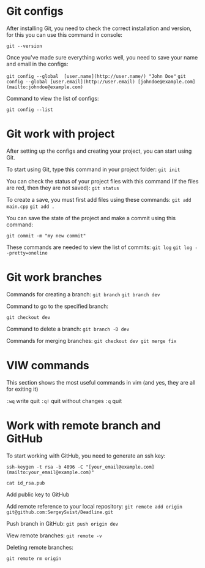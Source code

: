 # Git configs

After installing Git, you need to check the correct installation and version, for this you can use this command in console:

`git --version` 

Once you've made sure everything works well, you need to save your name and email in the configs:

`git config --global  [user.name](http://user.name/) "John Doe"`
`git config --global [user.email](http://user.email) [johndoe@example.com](mailto:johndoe@example.com)`

Command to view the list of configs:

`git config --list`

# Git work with project

After setting up the configs and creating your project, you can start using Git.

To start using Git, type this command in your project folder:
`git init`

You can check the status of your project files with this command (If the files are red, then they are not saved):
`git status`

To create a save, you must first add files using these commands:
`git add main.cpp`
`git add .`

You can save the state of the project and make a commit using this command:

`git commit -m "my new commit"`

These commands are needed to view the list of commits:
`git log`
`git log --pretty=oneline`

# Git work branches

Commands for creating a branch:
`git branch`
`git branch dev`

Command to go to the specified branch:

`git checkout dev`

Command to delete a branch:
`git branch -D dev`

Commands for merging branches:
`git checkout dev
git merge fix`

# VIW commands

This section shows the most useful commands in vim (and yes, they are all for exiting it)

`:wq`	write quit
`:q!`	quit without changes
`:q`	        quit

# Work with remote branch and GitHub

To start working with GitHub, you need to generate an ssh key:

`ssh-keygen -t rsa -b 4096 -C "[your_email@example.com](mailto:your_email@example.com)"`

`cat id_rsa.pub`

Add public key to GitHub

Add remote reference to your local repository:
`git remote add origin git@github.com:SergeySvist/Deadline.git`

Push branch in GitHub:
`git push origin dev`

View remote branches:
`git remote -v` 		

Deleting remote branches:

`git remote rm origin`
